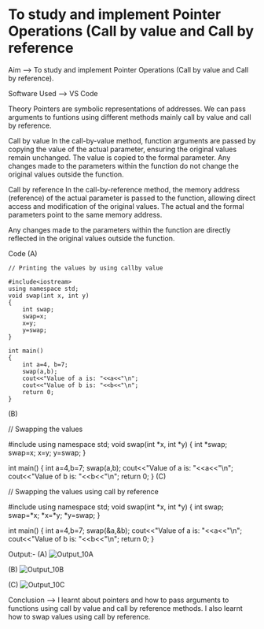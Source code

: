 # To study and implement Pointer Operations (Call by value and Call by reference
Aim --> To study and implement Pointer Operations (Call by value and Call by reference).

Software Used --> VS Code

Theory
Pointers are symbolic representations of addresses.
We can pass arguments to funtions using different methods mainly call by value and call by reference.

Call by value
In the call-by-value method, function arguments are passed by copying the value of the actual parameter, ensuring the original values remain unchanged.
The value is copied to the formal parameter.
Any changes made to the parameters within the function do not change the original values outside the function.

Call by reference
In the call-by-reference method, the memory address (reference) of the actual parameter is passed to the function, allowing direct access and modification of the original values.
The actual and the formal parameters point to the same memory address.

Any changes made to the parameters within the function are directly reflected in the original values outside the function.

Code
(A)
```
// Printing the values by using callby value 

#include<iostream> 
using namespace std; 
void swap(int x, int y) 
{
    int swap;
    swap=x;
    x=y;
    y=swap;
}

int main() 
{
    int a=4, b=7;
    swap(a,b);
    cout<<"Value of a is: "<<a<<"\n";
    cout<<"Value of b is: "<<b<<"\n";
    return 0;
}
```
(B)

// Swapping the values 

#include<iostream> 
using namespace std; 
void swap(int *x, int *y) 
{
    int *swap;
    swap=x;
    x=y;
    y=swap;
}

int main() 
{
    int a=4,b=7;
    swap(a,b);
    cout<<"Value of a is: "<<a<<"\n";
    cout<<"Value of b is: "<<b<<"\n";
    return 0;
} 
(C)

// Swapping the values using call by reference  

#include<iostream> 
using namespace std; 
void swap(int *x, int *y) 
{
    int swap;
    swap=*x;
    *x=*y;
    *y=swap;
}

int main() 
{
    int a=4,b=7;
    swap(&a,&b);
    cout<<"Value of a is: "<<a<<"\n";
    cout<<"Value of b is: "<<b<<"\n";
    return 0;
}

Output:-
(A)
![Output_10A](https://github.com/user-attachments/assets/365e0d17-34bf-4eed-ad90-1922bc22801a)

(B)
![Output_10B](https://github.com/user-attachments/assets/ae8888fb-4bcc-4cde-be2e-896243cd0caf)

(C)
![Output_10C ](https://github.com/user-attachments/assets/516a519d-5381-4a49-ac63-c8336e1525f7)


Conclusion --> I learnt about pointers and how to pass arguments to functions using call by value and call by reference methods. I also learnt how to swap values using call by reference.
